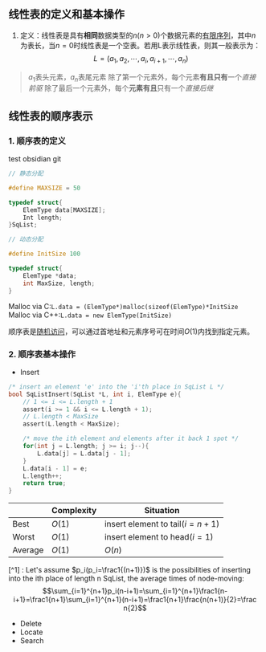## 线性表的定义和基本操作
1. 定义：线性表是具有**相同**数据类型的$n(n>0)$个数据元素的<ins>有限序列</ins>，其中$n$为表长，当$n=0$时线性表是一个空表。若用L表示线性表，则其一般表示为：$$L = (a_1,a_2,\cdots,a_i,a_{i+1},\cdots,a_n)$$
> $a_1$表头元素，$a_n$表尾元素
> 除了第一个元素外，每个元素**有且只有**一个$直接前驱$
> 除了最后一个元素外，每个**元素有且**只有一个$直接后继$

## 线性表的顺序表示
### 1. 顺序表的定义
test obsidian git
```c
// 静态分配

#define MAXSIZE = 50

typedef struct{
	ElemType data[MAXSIZE];
	Int length;
}SqList;
```

```c
// 动态分配

#define InitSize 100

typedef struct{
	ElemType *data;
	int MaxSize, length;
}
```

Malloc via C:`L.data = (ElemType*)malloc(sizeof(ElemType)*InitSize`
Malloc via C++:`L.data = new ElemType(InitSize)`

顺序表是<ins>随机访问</ins>，可以通过首地址和元素序号可在时间$O(1)$内找到指定元素。

### 2. 顺序表基本操作
- Insert
```c
/* insert an element 'e' into the 'i'th place in SqList L */
bool SqListInsert(SqList *L, int i, ElemType e){
	// 1 <= i <= L.length + 1 
	assert(i >= 1 && i <= L.length + 1);
	// L.length < MaxSize
	assert(L.length < MaxSize);

	/* move the ith element and elements after it back 1 spot */
	for(int j = L.length; j >= i; j--){
		L.data[j] = L.data[j - 1];	
	}
	L.data[i - 1] = e;
	L.length++;
	return true;
}
```

|  | Complexity |  Situation|
| ---------- | --------- | --|
| Best      |  $O(1)$   |insert element to tail($i = n + 1$)|
| Worst  |  $O(1)$   | insert element to head($i = 1$)|
| Average    |  $O(1)$   | $O(n)$|

[^1] : Let's assume $p_i(p_i=\frac1{(n+1)})$ is the possibilities of inserting into the ith place of length n SqList, the average times of node-moving:$$\sum_{i=1}^{n+1}p_i(n-i+1)=\sum_{i=1}^{n+1}\frac1{n-i+1}=\frac1{n+1}\sum_{i=1}^{n+1}(n-i+1)=\frac1{n+1}\frac{n(n+1)}{2}=\frac n{2}$$

- Delete
- Locate
- Search

